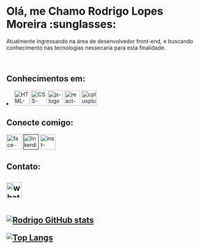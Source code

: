 <h1>Olá, me Chamo Rodrigo Lopes Moreira :sunglasses:</h1>

<p>Atualmente ingressando na área de desenvolvedor front-end, e buscando conhecimento nas tecnologias nessecaria para esta finalidade. </p>
<br/>
<h2>Conhecimentos em:</h2>
<li><img src="https://img.icons8.com/?size=100&id=20909&format=png&color=000000" alt="HTML-logo" width="40px"/> 
<img src="https://img.icons8.com/?size=100&id=3BTBsJs5myRy&format=png&color=000000" alt="CSS-logo" width="40px"/>
<img src="https://img.icons8.com/?size=100&id=tGvHBPJaKqEd&format=png&color=000000" alt="js-logo" width="40px" autoplay></img>
<img src="https://img.icons8.com/?size=100&id=wPohyHO_qO1a&format=png&color=000000" alt="react-logo" width="40px"/>
<img src="https://img.icons8.com/?size=100&id=TpULddJc4gTh&format=png&color=000000" alt="cplusplus-logo" width="40px"/>
</li>
<h2>Conecte comigo:</h2>
<a href="https://www.facebook.com/rodrigolopesmoreira.lopes/?locale=pt_BR" target="_blank"><img src="https://img.icons8.com/?size=100&id=118497&format=png&color=000000" alt="face-logo" width="40px"/></a>
<a href="" target="_blank"><img src="https://img.icons8.com/?size=100&id=xuvGCOXi8Wyg&format=png&color=000000" alt="linkerdin-logo" width="40px"/></a>
<a href="https://www.instagram.com" target="_blank"><img src="https://img.icons8.com/?size=100&id=Xy10Jcu1L2Su&format=png&color=000000" alt="inst-logo" width="40px"/></a>
<h2>Contato:<h2/>
<a href="https://wa.me/5531995142182" target="_blank"><img src="https://img.icons8.com/?size=100&id=16713&format=png&color=000000" alt="whatsapp-logo" width="40px"/></a>
<br/>
<br/>  
  
[![Rodrigo GitHub stats](https://github-readme-stats.vercel.app/api?username=RodrigoLopesMoreira-cmd)](https://github.com/anuraghazra/github-readme-stats)

[![Top Langs](https://github-readme-stats.vercel.app/api/top-langs/?username=RodrigoLopesMoreira-cmd)](https://github.com/anuraghazra/github-readme-stats)



